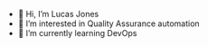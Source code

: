 - 👋 Hi, I’m Lucas Jones
- 👀 I’m interested in Quality Assurance automation
- 🌱 I’m currently learning DevOps


<!---
LjonesQA/LjonesQA is a ✨ special ✨ repository because its `README.md` (this file) appears on your GitHub profile.
You can click the Preview link to take a look at your changes.
--->
